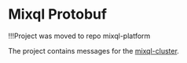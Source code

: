 # Mixql Protobuf

!!!Project was moved to repo mixql-platform

The project contains messages for the [mixql-cluster](https://github.com/mixql/mixql-cluster).
